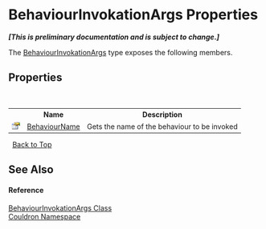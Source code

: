# BehaviourInvokationArgs Properties
 _**\[This is preliminary documentation and is subject to change.\]**_

The <a href="T_Couldron_BehaviourInvokationArgs">BehaviourInvokationArgs</a> type exposes the following members.


## Properties
&nbsp;<table><tr><th></th><th>Name</th><th>Description</th></tr><tr><td>![Public property](media/pubproperty.gif "Public property")</td><td><a href="P_Couldron_BehaviourInvokationArgs_BehaviourName">BehaviourName</a></td><td>
Gets the name of the behaviour to be invoked</td></tr></table>&nbsp;
<a href="#behaviourinvokationargs-properties">Back to Top</a>

## See Also


#### Reference
<a href="T_Couldron_BehaviourInvokationArgs">BehaviourInvokationArgs Class</a><br /><a href="N_Couldron">Couldron Namespace</a><br />